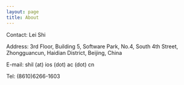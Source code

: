 ```yaml
---
layout: page
title: About
---
```


Contact: Lei Shi

Address: 3rd Floor, Building 5, Software Park, No.4, South 4th Street, Zhongguancun, Haidian District, Beijing, China

E-mail: shil (at) ios (dot) ac (dot) cn 

Tel: (8610)6266-1603